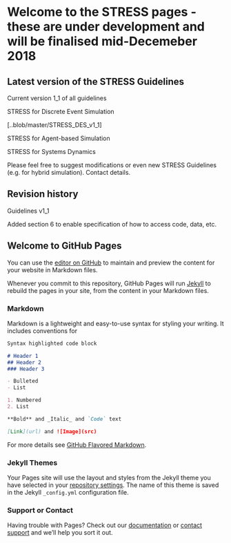 # Welcome to the STRESS pages - these are under development and will be finalised mid-Decemeber 2018


## Latest version of the STRESS Guidelines

Current version 1_1 of all guidelines

STRESS for Discrete Event Simulation

[..blob/master/STRESS_DES_v1_1]

STRESS for Agent-based Simulation

STRESS for Systems Dynamics

Please feel free to suggest modifications or even new STRESS Guidelines (e.g. for hybrid simulation).  Contact details.

## Revision history

Guidelines v1_1

Added section 6 to enable specification of how to access code, data, etc.

## Welcome to GitHub Pages

You can use the [editor on GitHub](https://github.com/stressguidelines/stress-guides/edit/master/README.md) to maintain and preview the content for your website in Markdown files.

Whenever you commit to this repository, GitHub Pages will run [Jekyll](https://jekyllrb.com/) to rebuild the pages in your site, from the content in your Markdown files.

### Markdown

Markdown is a lightweight and easy-to-use syntax for styling your writing. It includes conventions for

```markdown
Syntax highlighted code block

# Header 1
## Header 2
### Header 3

- Bulleted
- List

1. Numbered
2. List

**Bold** and _Italic_ and `Code` text

[Link](url) and ![Image](src)
```

For more details see [GitHub Flavored Markdown](https://guides.github.com/features/mastering-markdown/).

### Jekyll Themes

Your Pages site will use the layout and styles from the Jekyll theme you have selected in your [repository settings](https://github.com/stressguidelines/stress-guides/settings). The name of this theme is saved in the Jekyll `_config.yml` configuration file.

### Support or Contact

Having trouble with Pages? Check out our [documentation](https://help.github.com/categories/github-pages-basics/) or [contact support](https://github.com/contact) and we’ll help you sort it out.
